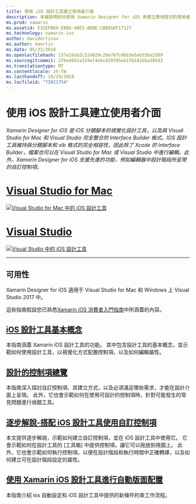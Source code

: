```yaml
---
title: 使用 iOS 設計工具建立使用者介面
description: 本檔說明如何使用 Xamarin Designer for iOS 來建立應用程式的使用者介面，其中包含分鏡腳本和 xib 檔案。 它會連結到討論工具可用性的檔、其基本功能、可設計的控制項，並提供其用法的逐步解說。
ms.prod: xamarin
ms.assetid: E35EFB69-EBBA-40E3-ADBE-CB8016F17127
ms.technology: xamarin-ios
author: davidortinau
ms.author: daortin
ms.date: 05/31/2018
ms.openlocfilehash: 157e16da2c524029c29e767cd6b3e5eb550a2389
ms.sourcegitcommit: 2fbe4932a319af4ebc829f65eb1fb1816ba305d3
ms.translationtype: MT
ms.contentlocale: zh-TW
ms.lasthandoff: 10/29/2019
ms.locfileid: "73021754"
---
```

# <a name="building-user-interfaces-with-the-ios-designer"></a>使用 iOS 設計工具建立使用者介面

_Xamarin Designer for iOS 是 iOS 分鏡腳本的視覺化設計工具，以及與 Visual Studio for Mac 和 Visual Studio 完全整合的 Interface Builder 格式。IOS 設計工具維持與分鏡腳本和 xib 格式的完全相容性，因此除了 Xcode 的 Interface Builder，檔案也可以在 Visual Studio for Mac 或 Visual Studio 中進行編輯。此外，Xamarin Designer for iOS 支援先進的功能，例如編輯器中設計階段所呈現的自訂控制項。_

# <a name="visual-studio-for-mactabmacos"></a>[Visual Studio for Mac](#tab/macos)

[![Visual Studio for Mac 中的 iOS 設計工具](images/designer-vsmac-sml.png "IOS 設計工具")](images/designer-vsmac.png#lightbox)

# <a name="visual-studiotabwindows"></a>[Visual Studio](#tab/windows)

[![Visual Studio 中的 iOS 設計工具](images/designer-vs.png "IOS 設計工具")](images/designer-vs.png#lightbox)

-----

## <a name="availability"></a>可用性

Xamarin Designer for iOS 適用于 Visual Studio for Mac 和 Windows 上 Visual Studio 2017 中。

這些指南假設您已熟悉[Xamarin iOS 消費者入門指南](~/ios/get-started/index.md)中所涵蓋的內容。

## <a name="ios-designer-basicsintroductionmd"></a>[iOS 設計工具基本概念](introduction.md)

本指南涵蓋 Xamarin iOS 設計工具的功能。 其中包含設計工具的基本概念，並示範如何使用設計工具，以視覺化方式配置控制項，以及如何編輯屬性。

## <a name="designable-controls-overviewios-designable-controls-overviewmd"></a>[設計的控制項總覽](ios-designable-controls-overview.md)

本指南深入探討自訂控制項、其建立方式，以及必須滿足哪些需求，才能在設計介面上呈現。 此外，它也會示範如何在使用可設計的控制項時，針對可能發生的常見問題進行偵錯工具。

## <a name="walkthrough---using-custom-controls-with-ios-designerios-designable-controls-walkthroughmd"></a>[逐步解說-搭配 iOS 設計工具使用自訂控制項](ios-designable-controls-walkthrough.md)

本文提供逐步解說，示範如何建立自訂控制項，並在 iOS 設計工具中使用它。 它會示範如何在設計工具的 [工具箱] 中提供控制項，讓它可以拖放到視圖上。 此外，它也會示範如何執行控制項，以便在設計階段和執行時間中正確轉譯，以及如何建立可在設計階段設定的屬性。

## <a name="auto-layout-with-the-xamarin-ios-designerdesigner-auto-layoutmd"></a>[使用 Xamarin iOS 設計工具進行自動版面配置](designer-auto-layout.md)

本指南介紹 ios 自動設定和 iOS 設計工具中提供的新條件約束工作流程。
